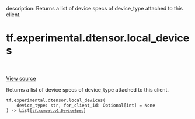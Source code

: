 description: Returns a list of device specs of device_type attached to this client.

<div itemscope itemtype="http://developers.google.com/ReferenceObject">
<meta itemprop="name" content="tf.experimental.dtensor.local_devices" />
<meta itemprop="path" content="Stable" />
</div>

# tf.experimental.dtensor.local_devices

<!-- Insert buttons and diff -->

<table class="tfo-notebook-buttons tfo-api nocontent" align="left">

</table>

<a target="_blank" class="external" href="/code/stable/tensorflow/dtensor/python/api.py">View source</a>



Returns a list of device specs of device_type attached to this client.

<pre class="devsite-click-to-copy prettyprint lang-py tfo-signature-link">
<code>tf.experimental.dtensor.local_devices(
    device_type: str, for_client_id: Optional[int] = None
) -> List[<a href="../../../tf/compat/v1/DeviceSpec.md"><code>tf.compat.v1.DeviceSpec</code></a>]
</code></pre>



<!-- Placeholder for "Used in" -->
